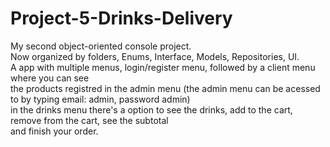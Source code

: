 # Project-5-Drinks-Delivery

My second object-oriented console project.\
Now organized by folders, Enums, Interface, Models, Repositories, UI.\
A app with multiple menus, login/register menu, followed by a client menu where you can see\
the products registred in the admin menu (the admin menu can be acessed to by typing email: admin, password admin)\
in the drinks menu there's a option to see the drinks, add to the cart, remove from the cart, see the subtotal\
and finish your order. 
